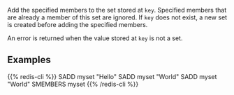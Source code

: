 Add the specified members to the set stored at `key`.
Specified members that are already a member of this set are ignored.
If `key` does not exist, a new set is created before adding the specified
members.

An error is returned when the value stored at `key` is not a set.

## Examples

{{% redis-cli %}}
SADD myset "Hello"
SADD myset "World"
SADD myset "World"
SMEMBERS myset
{{% /redis-cli %}}

